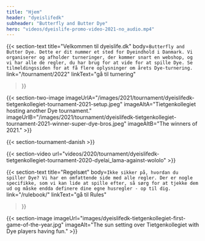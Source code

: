 ```yaml
---
title: "Hjem"
header: "dyeislifedk"
subheader: "Butterfly and Butter Dye"
hero: "videos/dyeislife-promo-video-2021-no_audio.mp4"
---
```


{{< section-text
  title="Velkommen til dyeislife.dk"
  body=`
    Butterfly and Butter Dye. Dette er dit nummer et sted for Dyeindhold i Danmark. Vi organiserer og afholder turneringer, der kommer snart en webshop, og vi har alle de regler, du har brug for at vide for at spille Dye. Se tilmeldingssiden for at få flere oplysninger om årets Dye-turnering.
  `
  link="/tournament/2022"
  linkText="gå til turnering"
>}}

{{< section-two-image imageUrlA="/images/2021/tournament/dyeislifedk-tietgenkollegiet-tournament-2021-setup.jpeg" imageAltA="Tietgenkollegiet hosting another Dye tournament." imageUrlB="/images/2021/tournament/dyeislifedk-tietgenkollegiet-tournament-2021-winner-super-dye-bros.jpeg" imageAltB="The winners of 2021." >}}

{{< section-tournament-danish >}}

{{< section-video url="videos/2020/tournament/dyeislifedk-tietgenkollegiet-tournament-2020-dyelai_lama-against-wololo" >}}

{{< section-text
  title="Regelsæt"
  body=`
    Ikke sikker på, hvordan du spiller Dye? Vi har en omfattende side med alle regler. Der er nogle specifikke, som vi kan lide at spille efter, så sørg for at tjekke dem ud og måske endda definere dine egne husregler - op til dig.
  `
  link="/rulebook/"
  linkText="gå til Rules"
>}}

{{< section-image imageUrl="images/dyeislifedk-tietgenkollegiet-first-game-of-the-year.jpg" imageAlt="The sun setting over Tietgenkollegiet with Dye players having fun." >}}
